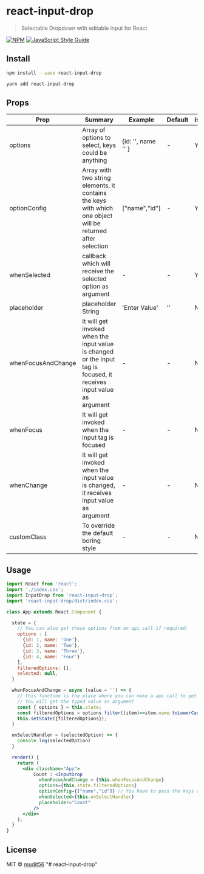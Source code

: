# react-input-drop

> Selectable Dropdown with editable input for React

[![NPM](https://img.shields.io/npm/v/react-input-drop.svg)](https://www.npmjs.com/package/react-input-drop) [![JavaScript Style Guide](https://img.shields.io/badge/code_style-standard-brightgreen.svg)](https://standardjs.com)

## Install

```bash
npm install --save react-input-drop
```

```bash
yarn add react-input-drop
```

## Props



| Prop | Summary | Example | Default | isRequired |
| ------ | ------ | ------ | ------ | ------ |
| options  | Array of options to select, keys could be anything  | {id: '', name '' } | - | Yes |
| optionConfig | Array with two string elements, it contains the keys with which one object will be returned after selection | ["name","id"] | - | Yes |
| whenSelected | callback which will receive the selected option as argument | - | - | Yes |
| placeholder  | placeholder String | 'Enter Value' | '' | No |
| whenFocusAndChange | It will get invoked when the input value is changed or the input tag is focused, it receives input value as argument | - | - | No |
| whenFocus | It will get invoked when the input tag is focused | - | - | No |
| whenChange  | It will get invoked when the input value is changed, it receives input value as argument | - | - | No |
| customClass | To override the default boring style | - | - | No |



## Usage

```jsx
import React from 'react';
import './index.css';
import InputDrop from 'react-input-drop';
import 'react-input-drop/dist/index.css';

class App extends React.Component {

  state = {
    // You can also get these options from an api call if required. 
    options : [
      {id: 1, name: 'One'},
      {id: 2, name: 'Two'},
      {id: 3, name: 'Three'},
      {id: 4, name: 'Four'}
    ],
    filteredOptions: [],
    selected: null,
  }

  whenFocusAndChange = async (value = '') => {
    // this function is the place where you can make a api call to get the options if reqired.
    // You will get the typed value as argument
    const { options } = this.state;
    const filteredOptions = options.filter((item)=>item.name.toLowerCase().indexOf(value.toLowerCase().trim()) > -1 )
    this.setState({filteredOptions});
  }

  onSelectHandler = (selectedOption) => {
    console.log(selectedOption)
  }

  render() {
    return (
      <div className="App">
          Count : <InputDrop
            whenFocusAndChange = {this.whenFocusAndChange}
            options={this.state.filteredOptions}
            optionConfig={["name","id"]} // You have to pass the keys whose value you will get once item is selected. 
            whenSelected={this.onSelectHandler}
            placeholder="Count"
          />
      </div>
    );
  }
}
```

## License

MIT © [mudit56](https://github.com/mudit56)
"# react-input-drop" 
